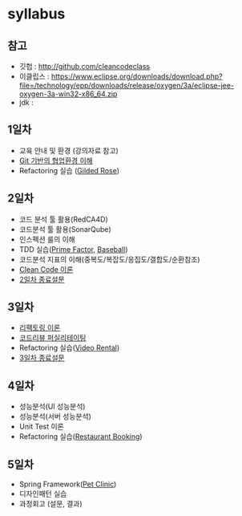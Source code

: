 # syllabus

## 참고
 * 깃헙 : http://github.com/cleancodeclass
 * 이클립스 : https://www.eclipse.org/downloads/download.php?file=/technology/epp/downloads/release/oxygen/3a/eclipse-jee-oxygen-3a-win32-x86_64.zip
 * jdk : 
## 1일차
 * 교육 안내 및 환경 (강의자료 참고)
 * [Git 기반의 협업환경 이해](https://github.com/cleancodeclass/listrefactoring)
 * Refactoring 실습 ([Gilded Rose](https://github.com/cleancodeclass/gilded-rose))
## 2일차
 * 코드 분석 툴 활용(RedCA4D)
 * 코드분석 툴 활용(SonarQube)
 * 인스펙션 룰의 이해
 * TDD 실습([Prime Factor](https://github.com/cleancodeclass/prime-factors), [Baseball](https://github.com/cleancodeclass/baseball))
 * 코드분석 지표의 이해(중복도/복잡도/응집도/결합도/순환참조)
 * [Clean Code 이론](https://github.com/cleancodeclass/cleancode_theory/wiki/Clean-Code)
 * [2일차 종료설문](https://forms.gle/ZFtGe7YMogiGKAuX9)
## 3일차
 * [리팩토링 이론](https://github.com/cleancodeclass/cleancode_theory/wiki/Refactoring)
 * [코드리뷰 퍼실리테이팅](https://github.com/cleancodeclass/cleancode_theory/wiki/Code-Review)
 * Refactoring 실습([Video Rental](https://github.com/cleancodeclass/video-rental))
 * [3일차 종료설문](https://forms.gle/ZFtGe7YMogiGKAuX9)
## 4일차
 * 성능분석(UI 성능분석)
 * 성능분석(서버 성능분석)
 * Unit Test 이론
 * Refactoring 실습([Restaurant Booking](https://github.com/cleancodeclass/restaurant-booking))
## 5일차
 * Spring Framework([Pet Clinic](https://github.com/cleancodeclass/spring-framework-petclinic))
 * 디자인패턴 실습
 * 과정회고 (설문, 결과)
